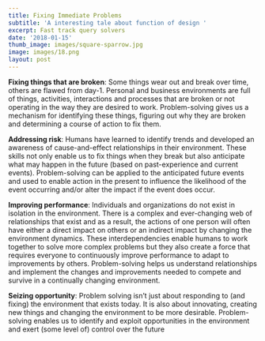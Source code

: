 ```yaml
---
title: Fixing Immediate Problems
subtitle: 'A interesting tale about function of design '
excerpt: Fast track query solvers
date: '2018-01-15'
thumb_image: images/square-sparrow.jpg
image: images/18.png
layout: post
---
```

**Fixing things that are broken**: Some things wear out and break over time, others are flawed from day-1. Personal and business environments are full of things, activities, interactions and processes that are broken or not operating in the way they are desired to work. Problem-solving gives us a mechanism for identifying these things, figuring out why they are broken and determining a course of action to fix them.

**Addressing risk**: Humans have learned to identify trends and developed an awareness of cause-and-effect relationships in their environment. These skills not only enable us to fix things when they break but also anticipate what may happen in the future (based on past-experience and current events). Problem-solving can be applied to the anticipated future events and used to enable action in the present to influence the likelihood of the event occurring and/or alter the impact if the event does occur.

**Improving performance**: Individuals and organizations do not exist in isolation in the environment. There is a complex and ever-changing web of relationships that exist and as a result, the actions of one person will often have either a direct impact on others or an indirect impact by changing the environment dynamics. These interdependencies enable humans to work together to solve more complex problems but they also create a force that requires everyone to continuously improve performance to adapt to improvements by others. Problem-solving helps us understand relationships and implement the changes and improvements needed to compete and survive in a continually changing environment.

**Seizing opportunity**: Problem solving isn’t just about responding to (and fixing) the environment that exists today. It is also about innovating, creating new things and changing the environment to be more desirable. Problem-solving enables us to identify and exploit opportunities in the environment and exert (some level of) control over the future
